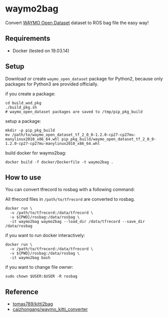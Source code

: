 # waymo2bag

Convert [WAYMO Open  Dataset](https://waymo.com/open/) dataset to ROS bag file the easy way!



## Requirements

- Docker (tested on  19.03.14)



## Setup

Download or create `waymo_open_dataset` package for Python2, because only packages for Python3 are provided officially. 



if you create a package:

```
cd build_wod_pkg
./build_pkg.sh
# waymo_open_dataset packages are saved to /tmp/pip_pkg_build
```



setup a package:

```
mkdir -p pip_pkg_build
mv /path/to/waymo_open_dataset_tf_2_0_0-1.2.0-cp27-cp27mu-manylinux2010_x86_64.whl pip_pkg_build/waymo_open_dataset_tf_2_0_0-1.2.0-cp27-cp27mu-manylinux2010_x86_64.whl
```



build docker for waymo2bag:

```
docker build -f docker/Dockerfile -t waymo2bag .
```



## How to use

You can convert tfrecord to rosbag with a following command:

All tfrecord files in `/path/to/tfrecord` are converted to rosbag.

```
docker run \
  -v /path/to/tfrecord:/data/tfrecord \
  -v ${PWD}/rosbag:/data/rosbag \
  -it waymo2bag waymo2bag --load_dir /data/tfrecord --save_dir /data/rosbag
```



if you want to run docker interactively:

```
docker run \
  -v /path/to/tfrecord:/data/tfrecord \
  -v ${PWD}/rosbag:/data/rosbag \
  -it waymo2bag bash
```



if you want to change file owner:

```
sudo chown $USER:$USER -R rosbag
```



## Reference

 * [tomas789/kitti2bag](https://github.com/tomas789/kitti2bag)
 * [caizhongang/waymo_kitti_converter](https://github.com/caizhongang/waymo_kitti_converter)

